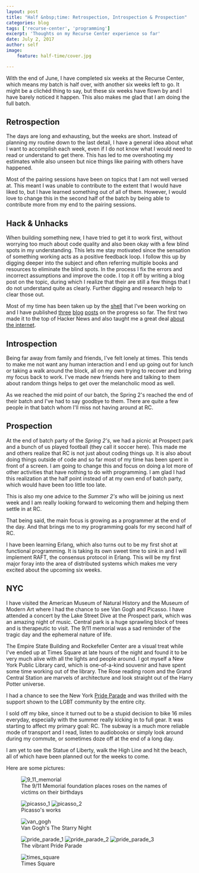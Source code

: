 ```yaml
---
layout: post
title: "Half &nbsp;time: Retrospection, Introspection & Prospection"
categories: blog
tags: ['recurse-center', 'programming']
excerpt: 'Thoughts on my Recurse Center experience so far'
date: July 2, 2017
author: self
image:
    feature: half-time/cover.jpg

---
```


With the end of June, I have completed six weeks at the Recurse
Center, which means my batch is half over, with another six weeks left
to go. It might be a clichéd thing to say, but these six weeks have
flown by and I have barely noticed it happen. This also makes me glad
that I am doing the full batch.

## Retrospection

The days are long and exhausting, but the weeks are short. Instead of
planning my routine down to the last detail, I have a general idea
about what I want to accomplish each week, even if I do not know what
I would need to read or understand to get there. This has led to me
overshooting my estimates while also unseen but nice things like
pairing with others have happened.

Most of the pairing sessions have been on topics that I am not well
versed at. This meant I was unable to contribute to the extent that I
would have liked to, but I have learned something out of all of
them. However, I would love to change this in the second half of the
batch by being able to contribute more from my end to the pairing
sessions.

## Hack & Unhacks

When building something new, I have tried to get it to work first,
without worrying too much about code quality and also been okay with a
few blind spots in my understanding. This lets me stay motivated since
the sensation of something working acts as a positive feedback loop. I
follow this up by digging deeper into the subject and often referring
multiple books and resources to eliminate the blind spots. In the
process I fix the errors and incorrect assumptions and improve the
code. I top it off by writing a blog post on the topic, during which I
realize that their are still a few things that I do not understand
quite as clearly. Further digging and research help to clear those
out.

Most of my time has been taken up by the
[shell](https://github.com/indradhanush/rc-shell) that I've been
working on and I have published
[three](https://indradhanush.github.io/blog/writing-a-unix-shell-part-1/)
[blog](https://indradhanush.github.io/blog/writing-a-unix-shell-part-2/)
[posts](https://indradhanush.github.io/blog/writing-a-unix-shell-part-3/)
on the progress so far. The first two made it to the top of Hacker
News and also taught me a great deal
[about the internet](https://indradhanush.github.io/blog/getting-noticed-on-the-internet-and-what-to-do-about-it/).


## Introspection

Being far away from family and friends, I've felt lonely at
times. This tends to make me not want any human interaction and I end
up going out for lunch or taking a walk around the block, all on my
own trying to recover and bring my focus back to work. I've made new
friends here and talking to them about random things helps to get over
the melancholic mood as well.

As we reached the mid point of our batch, the Spring 2's reached the
end of their batch and I've had to say goodbye to them. There are
quite a few people in that batch whom I'll miss not having around at
RC.

## Prospection

At the end of batch party of the *Spring 2's*, we had a picnic at
Prospect park and a bunch of us played football (they call it soccer
here). This made me and others realize that RC is not just about
coding things up. It is also about doing things outside of code and so
far most of my time has been spent in front of a screen. I am going to
change this and focus on doing a lot more of other activities that
have nothing to do with programming. I am glad I had this realization
at the half point instead of at my own end of batch party, which would
have been too little too late.

This is also my one advice to the *Summer 2's* who will be joining us
next week and I am really looking forward to welcoming them and
helping them settle in at RC.

That being said, the main focus is growing as a programmer at the end
of the day. And that brings me to my programming goals for my second
half of RC.

I have been learning Erlang, which also turns out to be my first shot
at functional programming. It is taking its own sweet time to sink in
and I will implement RAFT, the consensus protocol in
Erlang. This will be my first major foray into the area of distributed
systems which makes me very excited about the upcoming six weeks.

## NYC

I have visited the American Museum of Natural History and the Museum
of Modern Art where I had the chance to see Van Gogh and Picasso. I
have attended a concert by the Lake Street Dive at the Prospect park,
which was an amazing night of music. Central park is a huge sprawling
block of trees and is therapeutic to visit. The 9/11 memorial was a
sad reminder of the tragic day and the ephemeral nature of life.

The Empire State Building and Rockefeller Center are a visual treat
while I've ended up at Times Square at late hours of the night and
found it to be very much alive with all the lights and people
around. I got myself a New York Public Library card, which is
one-of-a-kind souvenir and have spent some time working out of the
library. The Rose reading room and the Grand Central Station are
marvels of architecture and look straight out of the Harry Potter
universe.

I had a chance to see the New York
[Pride Parade](https://en.wikipedia.org/wiki/Pride_parade) and was
thrilled with the support shown to the LGBT community by the entire
city.

I sold off my bike, since it turned out to be a stupid decision to
bike 16 miles everyday, especially with the summer really kicking in
to full gear. It was starting to affect my primary goal: RC. The
subway is a much more reliable mode of transport and I read, listen to
audiobooks or simply look around during my commute, or sometimes doze
off at the end of a long day.

I am yet to see the Statue of Liberty, walk the High Line and hit the
beach, all of which have been planned out for the weeks to come.

Here are some pictures:

<figure>
	<img src="{{ site.url }}/images/half-time/9_11.jpg" alt="9_11_memorial" />
	<figcaption>The 9/11 Memorial foundation places roses on the names
	of victims on their birthdays</figcaption>
</figure>

<figure class="half">
	<img src="{{ site.url }}/images/half-time/picasso_1.jpg" alt="picasso_1" />
	<img src="{{ site.url }}/images/half-time/picasso_2.jpg" alt="picasso_2" />
	<figcaption>Picasso's works</figcaption>
</figure>

<figure>
	<img src="{{ site.url }}/images/half-time/van_gogh.jpg" alt="van_gogh" />
	<figcaption>Van Gogh's The Starry Night</figcaption>
</figure>

<figure>
	<img src="{{ site.url }}/images/half-time/pride_parade_1.jpg" alt="pride_parade_1" />
	<img src="{{ site.url }}/images/half-time/pride_parade_2.jpg" alt="pride_parade_2" />
	<img src="{{ site.url }}/images/half-time/pride_parade_3.jpg" alt="pride_parade_3" />
	<figcaption>The vibrant Pride Parade</figcaption>
</figure>

<figure>
	<img src="{{ site.url }}/images/half-time/times_square.jpg" alt="times_square" />
	<figcaption>Times Square</figcaption>
</figure>
